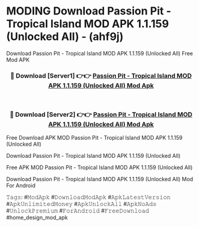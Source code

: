 # MODING Download Passion Pit - Tropical Island MOD APK 1.1.159 (Unlocked All) - (ahf9j)
Download Passion Pit - Tropical Island MOD APK 1.1.159 (Unlocked All) Free Mod APK

<div align="center">
<h3>🔴 Download [Server1] 👉👉 <a href="https://apk-comot.site?title=Passion_Pit_-_Tropical_Island_MOD_APK_1.1.159_(Unlocked_All)">Passion Pit - Tropical Island MOD APK 1.1.159 (Unlocked All) Mod Apk</a></h3><br>

<h3>🔴 Download [Server2] 👉👉 <a href="https://apk-comot.site?title=Passion_Pit_-_Tropical_Island_MOD_APK_1.1.159_(Unlocked_All)">Passion Pit - Tropical Island MOD APK 1.1.159 (Unlocked All) Mod Apk</a></h3>
</div>


Free Download APK MOD Passion Pit - Tropical Island MOD APK 1.1.159 (Unlocked All)

Download Passion Pit - Tropical Island MOD APK 1.1.159 (Unlocked All) 

Free APK MOD Passion Pit - Tropical Island MOD APK 1.1.159 (Unlocked All) 

Download Passion Pit - Tropical Island MOD APK 1.1.159 (Unlocked All) Mod For Android

𝚃𝚊𝚐𝚜: #𝙼𝚘𝚍𝙰𝚙𝚔 #𝙳𝚘𝚠𝚗𝚕𝚘𝚊𝚍𝙼𝚘𝚍𝙰𝚙𝚔 #𝙰𝚙𝚔𝙻𝚊𝚝𝚎𝚜𝚝𝚅𝚎𝚛𝚜𝚒𝚘𝚗 #𝙰𝚙𝚔𝚄𝚗𝚕𝚒𝚖𝚒𝚝𝚎𝚍𝙼𝚘𝚗𝚎𝚢 #𝙰𝚙𝚔𝚄𝚗𝚕𝚘𝚌𝚔𝙰𝚕𝚕 #𝙰𝚙𝚔𝙽𝚘𝙰𝚍𝚜 #𝚄𝚗𝚕𝚘𝚌𝚔𝙿𝚛𝚎𝚖𝚒𝚞𝚖 #𝙵𝚘𝚛𝙰𝚗𝚍𝚛𝚘𝚒𝚍 #𝙵𝚛𝚎𝚎𝙳𝚘𝚠𝚗𝚕𝚘𝚊𝚍 #home_design_mod_apk
